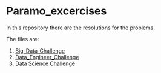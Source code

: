 # Paramo_excercises

In this repository there are the resolutions for the problems. 

The files are:
1. [Big_Data_Challenge](https://github.com/adanfaraminian/Paramo_excercises/tree/main/Big_Data_Challenge)
2. [Data_Engineer_Challenge](https://github.com/adanfaraminian/Paramo_excercises/tree/main/Data_Engineer_Challenge)
3. [Data Science Challenge](https://github.com/adanfaraminian/Paramo_excercises/tree/main/Data_Science_Challenge)
